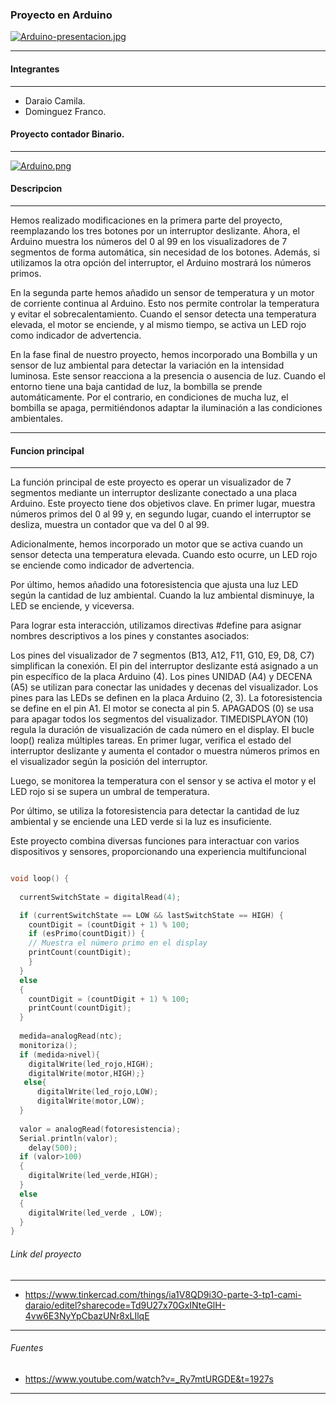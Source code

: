 ### Proyecto en Arduino

[![Arduino-presentacion.jpg](https://i.postimg.cc/P5Rf0hmp/Arduino-presentacion.jpg)](https://postimg.cc/yD0zSMps)

------------

#### Integrantes

------------
- Daraio Camila.
- Dominguez Franco.

 
#### Proyecto contador Binario.

------------

[![Arduino.png](https://i.postimg.cc/9fK4PcDY/Arduino.png)](https://postimg.cc/7C1Yw8M5)

####  Descripcion

------------


Hemos realizado modificaciones en la primera parte del proyecto, reemplazando los tres botones por un interruptor deslizante. Ahora, el Arduino muestra los números del 0 al 99 en los visualizadores de 7 segmentos de forma automática, sin necesidad de los botones. Además, si utilizamos la otra opción del interruptor, el Arduino mostrará los números primos.

En la segunda parte hemos añadido un sensor de temperatura y un motor de corriente continua al Arduino. Esto nos permite controlar la temperatura y evitar el sobrecalentamiento. Cuando el sensor detecta una temperatura elevada, el motor se enciende, y al mismo tiempo, se activa un LED rojo como indicador de advertencia.

En la fase final de nuestro proyecto, hemos incorporado una Bombilla y un sensor de luz ambiental para detectar la variación en la intensidad luminosa. Este sensor reacciona a la presencia o ausencia de luz. Cuando el entorno tiene una baja cantidad de luz, la bombilla se prende automáticamente. Por el contrario, en condiciones de mucha luz, el bombilla se apaga, permitiéndonos adaptar la iluminación a las condiciones ambientales.

------------


####  Funcion principal

------------


La función principal de este proyecto es operar un visualizador de 7 segmentos mediante un interruptor deslizante conectado a una placa Arduino. Este proyecto tiene dos objetivos clave. En primer lugar, muestra números primos del 0 al 99 y, en segundo lugar, cuando el interruptor se desliza, muestra un contador que va del 0 al 99.

Adicionalmente, hemos incorporado un motor que se activa cuando un sensor detecta una temperatura elevada. Cuando esto ocurre, un LED rojo se enciende como indicador de advertencia.

Por último, hemos añadido una fotoresistencia que ajusta una luz LED según la cantidad de luz ambiental. Cuando la luz ambiental disminuye, la LED se enciende, y viceversa.

Para lograr esta interacción, utilizamos directivas #define para asignar nombres descriptivos a los pines y constantes asociados:

Los pines del visualizador de 7 segmentos (B13, A12, F11, G10, E9, D8, C7) simplifican la conexión.
El pin del interruptor deslizante está asignado a un pin específico de la placa Arduino (4).
Los pines UNIDAD (A4) y DECENA (A5) se utilizan para conectar las unidades y decenas del visualizador.
Los pines para las LEDs se definen en la placa Arduino (2, 3).
La fotoresistencia se define en el pin A1.
El motor se conecta al pin 5.
APAGADOS (0) se usa para apagar todos los segmentos del visualizador.
TIMEDISPLAYON (10) regula la duración de visualización de cada número en el display.
El bucle loop() realiza múltiples tareas. En primer lugar, verifica el estado del interruptor deslizante y aumenta el contador o muestra números primos en el visualizador según la posición del interruptor.

Luego, se monitorea la temperatura con el sensor y se activa el motor y el LED rojo si se supera un umbral de temperatura.

Por último, se utiliza la fotoresistencia para detectar la cantidad de luz ambiental y se enciende una LED verde si la luz es insuficiente.

Este proyecto combina diversas funciones para interactuar con varios dispositivos y sensores, proporcionando una experiencia multifuncional




```cpp

void loop() {
  
  currentSwitchState = digitalRead(4);

  if (currentSwitchState == LOW && lastSwitchState == HIGH) {
    countDigit = (countDigit + 1) % 100;
    if (esPrimo(countDigit)) {
    // Muestra el número primo en el display
    printCount(countDigit);
    }
  } 
  else 
  {  
	countDigit = (countDigit + 1) % 100;
    printCount(countDigit);
  }
  
  medida=analogRead(ntc);
  monitoriza();
  if (medida>nivel){
    digitalWrite(led_rojo,HIGH);
    digitalWrite(motor,HIGH);}
   else{
      digitalWrite(led_rojo,LOW);
      digitalWrite(motor,LOW);
  } 
  
  valor = analogRead(fotoresistencia);
  Serial.println(valor);
    delay(500);
  if (valor>100)
  {
    digitalWrite(led_verde,HIGH);
  }
  else
  {
    digitalWrite(led_verde , LOW);
  }
}
```


###### Link del proyecto

------------

- https://www.tinkercad.com/things/ia1V8QD9i3O-parte-3-tp1-cami-daraio/editel?sharecode=Td9U27x70GxINteGlH-4vw6E3NyYpCbazUNr8xLIlqE


------------

###### Fuentes

- https://www.youtube.com/watch?v=_Ry7mtURGDE&t=1927s

------------
